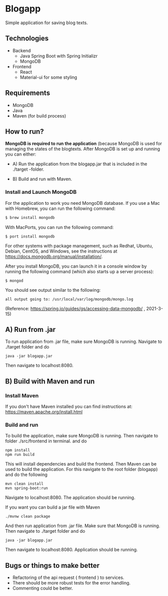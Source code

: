 # Blogapp
Simple application for saving blog texts.

## Technologies

* Backend
	* Java Spring Boot with Spring Initializr
	* MongoDB
* Frontend
	* React
	* Material-ui for some styling

## Requirements
* MongoDB
* Java
* Maven (for build process)

## How to run?

**MongoDB is required to run the application** (because MongoDB is used for managing the states of the blogtexts.
After MongoDB is set up and running you can either:
* A) Run the application from the blogapp.jar that is included in the ./target -folder.
  

* B) Build and run with Maven.

### Install and Launch MongoDB
For the application to work you need MongoDB database.
If you use a Mac with Homebrew, you can run the following command:
```bash
$ brew install mongodb
```
With MacPorts, you can run the following command:
```
$ port install mongodb
```
For other systems with package management, such as Redhat, Ubuntu, Debian, CentOS, and Windows, see the instructions at https://docs.mongodb.org/manual/installation/.

After you install MongoDB, you can launch it in a console window by running the following command (which also starts up a server process):

```
$ mongod
```
You should see output similar to the following:

```
all output going to: /usr/local/var/log/mongodb/mongo.log
```


(Reference: https://spring.io/guides/gs/accessing-data-mongodb/ , 2021-3-15)

## A) Run from .jar
To run application from .jar file, make sure  MongoDB is running. Navigate to ./target folder and do

	java -jar blogapp.jar

Then navigate to localhost:8080.


## B) Build with Maven and run
### Install Maven
If you don't have Maven installed you can find instructions at:
https://maven.apache.org/install.html

### Build and run
To build the application, make sure  MongoDB is running. Then navigate to folder ./src/frontend in terminal.
and do

```
npm install
npm run build
```
This will install dependencies and build the frontend.
Then Maven can be used to build the application.
For this navigate to the root folder (blogapp) and do the following

```
mvn clean install
mvn spring-boot:run
```
Navigate to localhost:8080. The application should be running.

If you want you can build a jar file with Maven

```
./mvnw clean package
```

And then run application from .jar file. Make sure that MongoDB is running. Then navigate to ./target folder and do

	java -jar blogapp.jar

Then navigate to localhost:8080. Application should be running.



## Bugs or things to make better

* Refactoring of the api request ( frontend ) to services.
* There should be more robust tests for the error handling.
* Commenting could be better.


